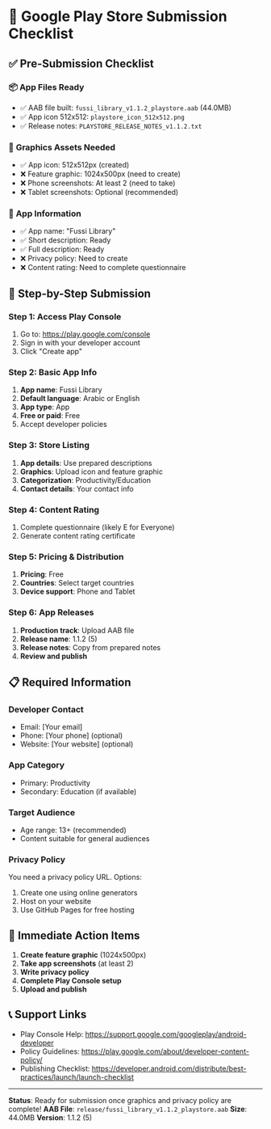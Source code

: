 # 📱 Google Play Store Submission Checklist

## ✅ **Pre-Submission Checklist**

### 📦 **App Files Ready**
- ✅ AAB file built: `fussi_library_v1.1.2_playstore.aab` (44.0MB)
- ✅ App icon 512x512: `playstore_icon_512x512.png`
- ✅ Release notes: `PLAYSTORE_RELEASE_NOTES_v1.1.2.txt`

### 🎨 **Graphics Assets Needed**
- ✅ App icon: 512x512px (created)
- ❌ Feature graphic: 1024x500px (need to create)
- ❌ Phone screenshots: At least 2 (need to take)
- ❌ Tablet screenshots: Optional (recommended)

### 📝 **App Information**
- ✅ App name: "Fussi Library"
- ✅ Short description: Ready
- ✅ Full description: Ready
- ❌ Privacy policy: Need to create
- ❌ Content rating: Need to complete questionnaire

## 🚀 **Step-by-Step Submission**

### **Step 1: Access Play Console**
1. Go to: https://play.google.com/console
2. Sign in with your developer account
3. Click "Create app"

### **Step 2: Basic App Info**
1. **App name**: Fussi Library
2. **Default language**: Arabic or English
3. **App type**: App
4. **Free or paid**: Free
5. Accept developer policies

### **Step 3: Store Listing**
1. **App details**: Use prepared descriptions
2. **Graphics**: Upload icon and feature graphic
3. **Categorization**: Productivity/Education
4. **Contact details**: Your contact info

### **Step 4: Content Rating**
1. Complete questionnaire (likely E for Everyone)
2. Generate content rating certificate

### **Step 5: Pricing & Distribution**
1. **Pricing**: Free
2. **Countries**: Select target countries
3. **Device support**: Phone and Tablet

### **Step 6: App Releases**
1. **Production track**: Upload AAB file
2. **Release name**: 1.1.2 (5)
3. **Release notes**: Copy from prepared notes
4. **Review and publish**

## 📋 **Required Information**

### **Developer Contact**
- Email: [Your email]
- Phone: [Your phone] (optional)
- Website: [Your website] (optional)

### **App Category**
- Primary: Productivity
- Secondary: Education (if available)

### **Target Audience**
- Age range: 13+ (recommended)
- Content suitable for general audiences

### **Privacy Policy**
You need a privacy policy URL. Options:
1. Create one using online generators
2. Host on your website
3. Use GitHub Pages for free hosting

## 🎯 **Immediate Action Items**

1. **Create feature graphic** (1024x500px)
2. **Take app screenshots** (at least 2)
3. **Write privacy policy**
4. **Complete Play Console setup**
5. **Upload and publish**

## 📞 **Support Links**
- Play Console Help: https://support.google.com/googleplay/android-developer
- Policy Guidelines: https://play.google.com/about/developer-content-policy/
- Publishing Checklist: https://developer.android.com/distribute/best-practices/launch/launch-checklist

---

**Status**: Ready for submission once graphics and privacy policy are complete!
**AAB File**: `release/fussi_library_v1.1.2_playstore.aab`
**Size**: 44.0MB
**Version**: 1.1.2 (5) 
